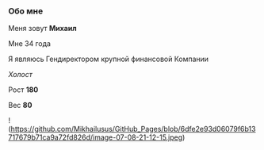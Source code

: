 ### Обо мне
Меня зовут **Михаил**

Мне 34 года

Я являюсь Гендиректором 
крупной финансовой Компании 

_Холост_

Рост **180**

Вес **80**

!(https://github.com/Mikhailusus/GitHub_Pages/blob/6dfe2e93d06079f6b13717679b71ca9a72fd826d/image-07-08-21-12-15.jpeg)
